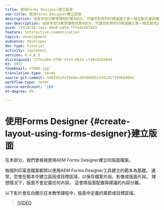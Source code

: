 ```yaml
---
title: 使用Forms Designer建立版面
seo-title: 使用Forms Designer建立版面
description: 這是多部分教學課程的第4部分，可讓您針對列印頻道建立第一個互動式通訊檔案。在本部分中，我們將檢視使用AEM Forms Designer建立的版面檔案。
seo-description: 這是多部分教學課程的第4部分，可讓您針對列印頻道建立第一個互動式通訊檔案。在本部分中，我們將檢視使用AEM Forms Designer建立的版面檔案。
uuid: 2f014c58-1ae1-40e8-a45d-7ffe9c86f693
feature: interactive-communication
topics: development
audience: developer
doc-type: tutorial
activity: implement
version: 6.4,6.5
discoiquuid: 17f4cdbb-079b-4fe3-861d-cfa0c03d30dd
kt: 5957
thumbnail: 37890.jpg
translation-type: tm+mt
source-git-commit: 449202af47b6bbcd9f860d5c5391d1f7096d489e
workflow-type: tm+mt
source-wordcount: '164'
ht-degree: 0%

---
```



# 使用Forms Designer {#create-layout-using-forms-designer}建立版面

在本部分，我們會檢視使用AEM Forms Designer建立的版面檔案。

每個列印渠道檔案都將以使用AEM Forms Designer工具建立的範本為基礎。 通常，您會在範本中建立區段或目標區域，以保存檔案片段、影像或版面片段。 理想情況下，版面不會定義任何內容。 這會將版面配置與建議的內容分離。

以下影片會反白顯示在本教學課程中，版面中定義的章節或目標區域。

>[!VIDEO](https://video.tv.adobe.com/v/37890/?quality=9)



